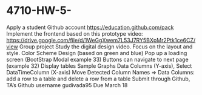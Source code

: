# 4710-HW-5-

Apply a student Github account
https://education.github.com/pack
Implement the frontend based on this prototype video: https://drive.google.com/file/d/1WeGgXwem7L53J7RY5BXpMr2Ptk1ce6CZ/view
Group project
Study the digital design video.
Focus on the layout and style.
Color Scheme Design (based on green and blue)
Pop up a loading screen (BootStrap Modal example 33)
Buttons can navigate to next page (example 32)
Display tables
Sample Graphs
Data Columns (Y-axis), Select DataTimeColumn (X-axis)
Move Detected Column Names => Data Columns: add a row to a table and delete a row from a table
Submit through Github, TA’s Github username gudivada95
Due March 18

